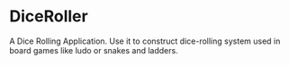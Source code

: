 # DiceRoller
A Dice Rolling Application. Use it to construct dice-rolling system used in board games like ludo or snakes and ladders.

